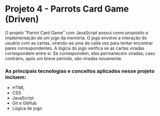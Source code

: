 # Projeto 4 - Parrots Card Game (Driven)
O projeto "Parrot Card Game" com JavaScript possui como propósito a implementação de um jogo da memória. 
O jogo envolve a interação do usuário com as cartas, virando-as uma de cada vez para tentar encontrar pares
correspondentes. A lógica do jogo verifica se as cartas viradas correspondem entre si. Se correspondem, elas
permanecem viradas; caso contrário, após um breve período, são viradas novamente.
### As principais tecnologias e conceitos aplicados nesse projeto incluem:
* HTML
* CSS
* JavaScript
* Git e GitHub
* Lógica de jogo

